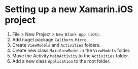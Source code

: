 # Setting up a new Xamarin.iOS project

1. File > New Project > `New Blank App (iOS)`.
2. Add nuget package `Caliburn.Micro`.
3. Create `ViewModels` and `Activities` folders.
4. Create new class `MainViewModel` in the `ViewModels` folder.
5. Move the Activity `MainActivity` to the `Activities` folder.
6. Add a new class `Application` to the root folder.